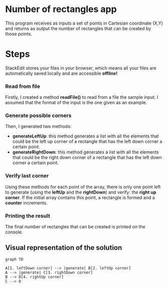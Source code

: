 # Number of rectangles app

 This program receives as inputs a set of points in Cartesian coordinate (X,Y) and returns as output the number of rectangles that can be created by those points. 


# Steps

StackEdit stores your files in your browser, which means all your files are automatically saved locally and are accessible **offline!**

### Read from file

Firstly, I created a method **readFile()** to read from a file the sample input. I assumed that the format of the input is the one given as an example.

### Generate possible corners

Then, I generated two methods:
*    **generateLeftUp**: this method generates a list with all the elements that could be the left up corner of a rectangle that has the left down corner a certain point.
*    **generateRightDown**: this method generates a list with all the elements that could be the right down corner of a rectangle that has the left down corner a certain point.

### Verify last corner

 Using these methods for each point of the array, there is only one point left to generate (using the **leftUp** and the **rightDown**) and verify: the **right up corner**. If the initial array contains this point, a rectangle is formed and a **counter** increments.   

### Printing the result
The final number of rectangles that can be created is printed on the console.


## Visual representation of the solution


``` mermaid
graph TD

A[1. leftDown corner] --> |generate| B[2. leftUp corner]
A --> |generate| C[3. rightDown corner]
B --> D[4. rightUp corner]
C --> D
```
